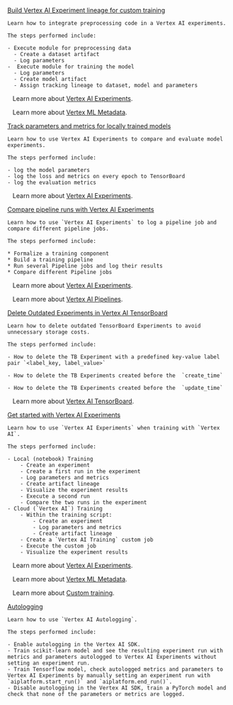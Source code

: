 
[Build Vertex AI Experiment lineage for custom training](https://github.com/GoogleCloudPlatform/vertex-ai-samples/blob/main/notebooks/official/experiments/build_model_experimentation_lineage_with_prebuild_code.ipynb)

```
Learn how to integrate preprocessing code in a Vertex AI experiments.

The steps performed include:

- Execute module for preprocessing data
  - Create a dataset artifact
  - Log parameters
-  Execute module for training the model
  - Log parameters
  - Create model artifact
  - Assign tracking lineage to dataset, model and parameters

```

&nbsp;&nbsp;&nbsp;Learn more about [Vertex AI Experiments](https://cloud.google.com/vertex-ai/docs/experiments/intro-vertex-ai-experiments).

&nbsp;&nbsp;&nbsp;Learn more about [Vertex ML Metadata](https://cloud.google.com/vertex-ai/docs/ml-metadata).


[Track parameters and metrics for locally trained models](https://github.com/GoogleCloudPlatform/vertex-ai-samples/blob/main/notebooks/official/experiments/comparing_local_trained_models.ipynb)

```
Learn how to use Vertex AI Experiments to compare and evaluate model experiments.

The steps performed include:

- log the model parameters
- log the loss and metrics on every epoch to TensorBoard
- log the evaluation metrics

```

&nbsp;&nbsp;&nbsp;Learn more about [Vertex AI Experiments](https://cloud.google.com/vertex-ai/docs/experiments/intro-vertex-ai-experiments).


[Compare pipeline runs with Vertex AI Experiments](https://github.com/GoogleCloudPlatform/vertex-ai-samples/blob/main/notebooks/official/experiments/comparing_pipeline_runs.ipynb)

```
Learn how to use `Vertex AI Experiments` to log a pipeline job and compare different pipeline jobs.

The steps performed include:

* Formalize a training component
* Build a training pipeline
* Run several Pipeline jobs and log their results
* Compare different Pipeline jobs

```

&nbsp;&nbsp;&nbsp;Learn more about [Vertex AI Experiments](https://cloud.google.com/vertex-ai/docs/experiments/intro-vertex-ai-experiments).

&nbsp;&nbsp;&nbsp;Learn more about [Vertex AI Pipelines](https://cloud.google.com/vertex-ai/docs/pipelines/introduction).


[Delete Outdated Experiments in Vertex AI TensorBoard](https://github.com/GoogleCloudPlatform/vertex-ai-samples/blob/main/notebooks/official/experiments/delete_outdated_tensorboard_experiments.ipynb)

```
Learn how to delete outdated TensorBoard Experiments to avoid unnecessary storage costs.

The steps performed include:

- How to delete the TB Experiment with a predefined key-value label pair `<label_key, label_value>`

- How to delete the TB Experiments created before the  `create_time`

- How to delete the TB Experiments created before the  `update_time`

```

&nbsp;&nbsp;&nbsp;Learn more about [Vertex AI TensorBoard](https://cloud.google.com/vertex-ai/docs/experiments/tensorboard-overview).


[Get started with Vertex AI Experiments](https://github.com/GoogleCloudPlatform/vertex-ai-samples/blob/main/notebooks/official/experiments/get_started_with_vertex_experiments.ipynb)

```
Learn how to use `Vertex AI Experiments` when training with `Vertex AI`.

The steps performed include:

- Local (notebook) Training
    - Create an experiment
    - Create a first run in the experiment
    - Log parameters and metrics
    - Create artifact lineage
    - Visualize the experiment results
    - Execute a second run
    - Compare the two runs in the experiment
- Cloud (`Vertex AI`) Training
    - Within the training script:
        - Create an experiment
        - Log parameters and metrics
        - Create artifact lineage
    - Create a `Vertex AI Training` custom job
    - Execute the custom job
    - Visualize the experiment results

```

&nbsp;&nbsp;&nbsp;Learn more about [Vertex AI Experiments](https://cloud.google.com/vertex-ai/docs/experiments/intro-vertex-ai-experiments).

&nbsp;&nbsp;&nbsp;Learn more about [Vertex ML Metadata](https://cloud.google.com/vertex-ai/docs/ml-metadata).

&nbsp;&nbsp;&nbsp;Learn more about [Custom training](https://cloud.google.com/vertex-ai/docs/training/custom-training).


[Autologging](https://github.com/GoogleCloudPlatform/vertex-ai-samples/blob/main/notebooks/official/experiments/autologging.ipynb)

```
Learn how to use `Vertex AI Autologging`.

The steps performed include:

- Enable autologging in the Vertex AI SDK.
- Train scikit-learn model and see the resulting experiment run with metrics and parameters autologged to Vertex AI Experiments without setting an experiment run.
- Train Tensorflow model, check autologged metrics and parameters to Vertex AI Experiments by manually setting an experiment run with `aiplatform.start_run()` and `aiplatform.end_run()`.
- Disable autologging in the Vertex AI SDK, train a PyTorch model and check that none of the parameters or metrics are logged.

```


